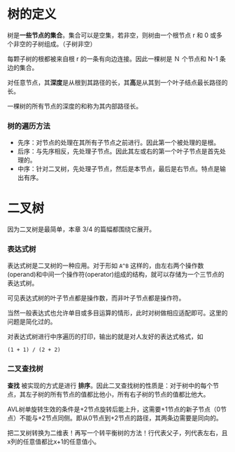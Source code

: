 # 树的定义

树是**一些节点的集合**。集合可以是空集，若非空，则树由一个根节点 r 和 0 或多个非空的子树组成。（子树非空）

每颗子树的根都被来自根 r 的一条有向边连接。因此一棵树是 Ｎ 个节点和 N-1 条边的集合。

对任意节点，其**深度**是从根到其路径的长，其**高**是从其到一个叶子结点最长路径的长。

一棵树的所有节点的深度的和称为其内部路径长。

### 树的遍历方法

- 先序：对节点的处理在其所有子节点之前进行。因此第一个被处理的是根。
- 后序：与先序相反，先处理子节点。因此其左或右的第一个叶子节点是首先处理的。
- 中序：针对二叉树，先处理子节点，然后是本节点，最后是右节点。特点是输出有序。

# 二叉树

因为二叉树是最简单，本章 3/4 的篇幅都围绕它展开。

### 表达式树

表达式树是二叉树的一种应用。对于形如 `A^B` 这样的，由左右两个操作数(operand)和中间一个操作符(operator)组成的结构，就可以存储为一个三节点的表达式树。

可见表达式树的叶子节点都是操作数，而非叶子节点都是操作符。

当然一般表达式也允许单目或多目运算的情形，此时对树做相应适配即可。这里的问题是简化过的。

对表达式树进行中序遍历的打印，输出的就是对人友好的表达式格式，如

    (1 + 1) / (2 + 2)

### 二叉查找树

**查找** 被实现的方式是进行 **排序**。因此二叉查找树的性质是：对于树中的每个节点，其左子树的所有节点的值都比他小，所有右子树的节点的值都比他大。

AVL树单旋转生效的条件是+2节点旋转后能上升，这需要+1节点的新子节点（0节点）不能与+2节点同侧。即从0节点到+2节点的路径，其两条边需要是同向的。

把二叉树转换为二维表！再写一个转平衡树的方法！行代表父子，列代表左右，且x列的任意值都比x+1的任意值小。

